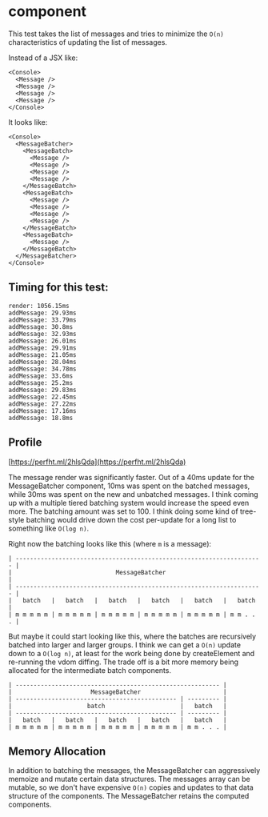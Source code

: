 # <MessageBatcher> component

This test takes the list of messages and tries to minimize the `O(n)` characteristics of updating the list of messages.

Instead of a JSX like:

```
<Console>
  <Message />
  <Message />
  <Message />
  <Message />
</Console>
```

It looks like:

```
<Console>
  <MessageBatcher>
    <MessageBatch>
      <Message />
      <Message />
      <Message />
      <Message />
    </MessageBatch>
    <MessageBatch>
      <Message />
      <Message />
      <Message />
      <Message />
    </MessageBatch>
    <MessageBatch>
      <Message />
    </MessageBatch>
  </MessageBatcher>
</Console>
```

## Timing for this test:

```
render: 1056.15ms
addMessage: 29.93ms
addMessage: 33.79ms
addMessage: 30.8ms
addMessage: 32.93ms
addMessage: 26.01ms
addMessage: 29.91ms
addMessage: 21.05ms
addMessage: 28.04ms
addMessage: 34.78ms
addMessage: 33.6ms
addMessage: 25.2ms
addMessage: 29.83ms
addMessage: 22.45ms
addMessage: 27.22ms
addMessage: 17.16ms
addMessage: 18.8ms
```

## Profile

[https://perfht.ml/2hlsQda](https://perfht.ml/2hlsQda)

The message render was significantly faster. Out of a 40ms update for the MessageBatcher component, 10ms was spent on the batched messages, while 30ms was spent on the new and unbatched messages. I think coming up with a multiple tiered batching system would increase the speed even more. The batching amount was set to 100. I think doing some kind of tree-style batching would drive down the cost per-update for a long list to something like `O(log n)`.

Right now the batching looks like this (where `m` is a message):

```
| --------------------------------------------------------------------- |
|                             MessageBatcher                            |
| --------------------------------------------------------------------- |
|   batch   |   batch   |   batch   |   batch   |   batch   |   batch   |
| m m m m m | m m m m m | m m m m m | m m m m m | m m m m m | m m . . . |
```

But maybe it could start looking like this, where the batches are recursively batched into larger and larger groups. I think we can get a `O(n)` update down to a `O(log n)`, at least for the work being done by createElement and re-running the vdom diffing. The trade off is a bit more memory being allocated for the intermediate batch components.

```
| --------------------------------------------------------- |
|                      MessageBatcher                       |
| --------------------------------------------- | --------- |
|                     batch                     |   batch   |
| --------------------------------------------- | --------- |
|   batch   |   batch   |   batch   |   batch   |   batch   |
| m m m m m | m m m m m | m m m m m | m m m m m | m m . . . |
```

## Memory Allocation

In addition to batching the messages, the MessageBatcher can aggressively memoize and mutate certain data structures. The messages array can be mutable, so we don't have expensive `O(n)` copies and updates to that data structure of the components. The MessageBatcher retains the computed components.
